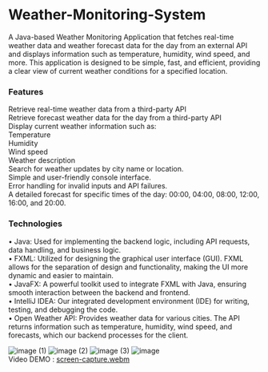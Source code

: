 # Weather-Monitoring-System
A Java-based Weather Monitoring Application that fetches real-time weather data and weather forecast data for the day from an external API and displays information such as temperature, humidity, wind speed, and more. This application is designed to be simple, fast, and efficient, providing a clear view of current weather conditions for a specified location.

### Features
Retrieve real-time weather data from a third-party API <br>
Retrieve forecast weather data for the day from a third-party API<br>
Display current weather information such as:<br>
Temperature<br>
Humidity<br>
Wind speed<br>
Weather description<br>
Search for weather updates by city name or location.<br>
Simple and user-friendly console interface.<br>
Error handling for invalid inputs and API failures.<br>
A detailed forecast for specific times of the day: 00:00, 04:00, 08:00, 12:00, 16:00, and 20:00.<br>

### Technologies
• Java: Used for implementing the backend logic, including API requests, data handling, and 
business logic.<br>
• FXML: Utilized for designing the graphical user interface (GUI). FXML allows for the separation of 
design and functionality, making the UI more dynamic and easier to maintain.<br>
• JavaFX: A powerful toolkit used to integrate FXML with Java, ensuring smooth interaction 
between the backend and frontend.<br>
• IntelliJ IDEA: Our integrated development environment (IDE) for writing, testing, and debugging 
the code.<br>
• Open Weather API: Provides weather data for various cities. The API returns information such as 
temperature, humidity, wind speed, and forecasts, which our backend processes for the client.<br>

![image (1)](https://github.com/user-attachments/assets/1b54657d-4596-4c35-89bb-4a6d439ec53e)
![image (2)](https://github.com/user-attachments/assets/d372e48d-6225-49c5-a405-96ad06e708d6)
![image (3)](https://github.com/user-attachments/assets/9468732c-12bf-4d79-892d-b2b4e9694c8e)
![image](https://github.com/user-attachments/assets/e15e89dc-679b-4f6a-803f-6c0ec7d8a23a) <br>
Video DEMO : 
[screen-capture.webm](https://github.com/user-attachments/assets/0d2510ab-1299-4b4c-b98e-9f8105663642)

